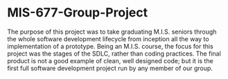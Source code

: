 # MIS-677-Group-Project
The purpose of this project was to take graduating M.I.S. seniors through the whole software development lifecycle from inception all the way to implementation of a prototype. Being an M.I.S. course, the focus for this project was the stages of the SDLC, rather than coding practices. The final product is not a good example of clean, well designed code; but it is the first full software development project run by any member of our group.
